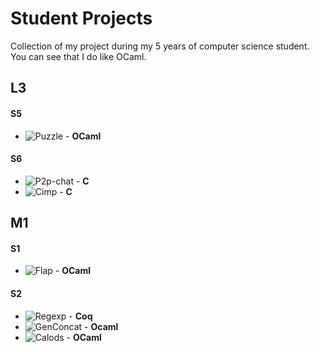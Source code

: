 # Student Projects
Collection of my project during my 5 years of computer science student.  
You can see that I do like OCaml.

## L3

#### S5
* ![Puzzle](https://github.com/vch9/Student_Projects/tree/main/puzzle) - **OCaml**

#### S6
* ![P2p-chat](https://github.com/vch9/Student_Projects/tree/main/p2p-chat) - **C**
* ![Cimp]((https://github.com/vch9/Student_Projects/tree/main/cimp)) - **C**

## M1

#### S1
* ![Flap](https://github.com/vch9/Student_Projects/tree/main/flap) - **OCaml**

#### S2
* ![Regexp](https://github.com/vch9/Student_Projects/tree/main/regexp) - **Coq**
* ![GenConcat](https://github.com/vch9/Student_Projects/tree/main/genconcat) - **Ocaml**
* ![Calods](https://github.com/vch9/Student_Projects/tree/main/calods) - **OCaml**
